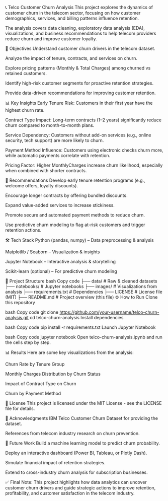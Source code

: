 📞 Telco Customer Churn Analysis
This project explores the dynamics of customer churn in the telecom sector, focusing on how customer demographics, services, and billing patterns influence retention.

The analysis covers data cleaning, exploratory data analysis (EDA), visualizations, and business recommendations to help telecom providers reduce churn and improve customer loyalty.

📌 Objectives
Understand customer churn drivers in the telecom dataset.

Analyze the impact of tenure, contracts, and services on churn.

Explore pricing patterns (Monthly & Total Charges) among churned vs retained customers.

Identify high-risk customer segments for proactive retention strategies.

Provide data-driven recommendations for improving customer retention.

📊 Key Insights
Early Tenure Risk: Customers in their first year have the highest churn rate.

Contract Type Impact: Long-term contracts (1–2 years) significantly reduce churn compared to month-to-month plans.

Service Dependency: Customers without add-on services (e.g., online security, tech support) are more likely to churn.

Payment Method Influence: Customers using electronic checks churn more, while automatic payments correlate with retention.

Pricing Factor: Higher MonthlyCharges increase churn likelihood, especially when combined with shorter contracts.

🚀 Recommendations
Develop early tenure retention programs (e.g., welcome offers, loyalty discounts).

Encourage longer contracts by offering bundled discounts.

Expand value-added services to increase stickiness.

Promote secure and automated payment methods to reduce churn.

Use predictive churn modeling to flag at-risk customers and trigger retention actions.

🛠️ Tech Stack
Python (pandas, numpy) – Data preprocessing & analysis

Matplotlib / Seaborn – Visualization & insights

Jupyter Notebook – Interactive analysis & storytelling

Scikit-learn (optional) – For predictive churn modeling

📂 Project Structure
bash
Copy code
├── data/                  # Raw & cleaned datasets
├── notebooks/             # Jupyter notebooks
├── images/                # Visualizations from analysis
├── requirements.txt       # Dependencies
├── LICENSE                # License file (MIT)
├── README.md              # Project overview (this file)
⚙️ How to Run
Clone this repository

bash
Copy code
git clone https://github.com/your-username/telco-churn-analysis.git
cd telco-churn-analysis
Install dependencies

bash
Copy code
pip install -r requirements.txt
Launch Jupyter Notebook

bash
Copy code
jupyter notebook
Open telco-churn-analysis.ipynb and run the cells step by step.

📊 Results
Here are some key visualizations from the analysis:

Churn Rate by Tenure Group

Monthly Charges Distribution by Churn Status

Impact of Contract Type on Churn

Churn by Payment Method

📜 License
This project is licensed under the MIT License - see the LICENSE file for details.

🙌 Acknowledgments
IBM Telco Customer Churn Dataset for providing the dataset.

References from telecom industry research on churn prevention.

🚀 Future Work
Build a machine learning model to predict churn probability.

Deploy an interactive dashboard (Power BI, Tableau, or Plotly Dash).

Simulate financial impact of retention strategies.

Extend to cross-industry churn analysis for subscription businesses.

✅ Final Note:
This project highlights how data analytics can uncover customer churn drivers and guide strategic actions to improve retention, profitability, and customer satisfaction in the telecom industry.

 
